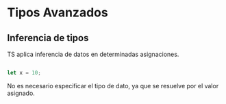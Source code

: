 # Tipos Avanzados

## Inferencia de tipos

TS aplica inferencia de datos en determinadas asignaciones.

```ts

let x = 10;

```
No es necesario especificar el tipo de dato, ya que se resuelve por el valor asignado.







